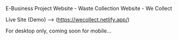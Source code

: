 E-Business Project Website - Waste Collection Website - We Collect

Live Site (Demo) --> (https://wecollect.netlify.app/)

For desktop only, coming soon for mobile...


